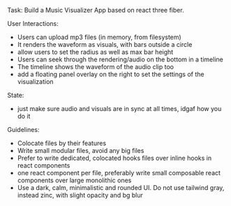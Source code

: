Task: Build a Music Visualizer App based on react three fiber.

User Interactions:
 - Users can upload mp3 files (in memory, from filesystem)
 - It renders the waveform as visuals, with bars outside a circle
  - allow users to set the radius as well as max bar height
 - Users can seek through the rendering/audio on the bottom in a timeline
 - The timeline shows the waveform of the audio clip too
 - add a floating panel overlay on the right to set the settings of the visualization

State:
 - just make sure audio and visuals are in sync at all times, idgaf how you do it

Guidelines:
- Colocate files by their features
- Write small modular files, avoid any big files
- Prefer to write dedicated, colocated hooks files over inline hooks in react components
- one react component per file, preferably write small composable react components over large monolithic ones
- Use a dark, calm, minimalistic and rounded UI. Do not use tailwind gray, instead zinc, with slight opacity and bg blur